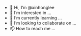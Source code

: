 - 👋 Hi, I’m @xinhonglee
- 👀 I’m interested in ...
- 🌱 I’m currently learning ...
- 💞️ I’m looking to collaborate on ...
- 📫 How to reach me ...

<!---
xinhonglee/xinhonglee is a ✨ special ✨ repository because its `README.md` (this file) appears on your GitHub profile.
You can click the Preview link to take a look at your changes.
--->
